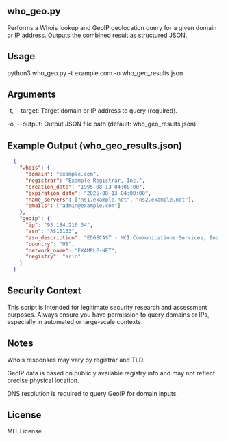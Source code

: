 ## who_geo.py
Performs a Whois lookup and GeoIP geolocation query for a given domain or IP address. Outputs the combined result as structured JSON.

## Usage
python3 who_geo.py -t example.com -o who_geo_results.json

## Arguments
-t, --target: Target domain or IP address to query (required).

-o, --output: Output JSON file path (default: who_geo_results.json).

## Example Output (who_geo_results.json)
```json
  {
    "whois": {
      "domain": "example.com",
      "registrar": "Example Registrar, Inc.",
      "creation_date": "1995-08-13 04:00:00",
      "expiration_date": "2025-08-13 04:00:00",
      "name_servers": ["ns1.example.net", "ns2.example.net"],
      "emails": ["admin@example.com"]
    },
    "geoip": {
      "ip": "93.184.216.34",
      "asn": "AS15133",
      "asn_description": "EDGECAST - MCI Communications Services, Inc. d/b/a Verizon Business",
      "country": "US",
      "network_name": "EXAMPLE-NET",
      "registry": "arin"
    }
  }
```
## Security Context
This script is intended for legitimate security research and assessment purposes. Always ensure you have permission to query domains or IPs, especially in automated or large-scale contexts.

## Notes
Whois responses may vary by registrar and TLD.

GeoIP data is based on publicly available registry info and may not reflect precise physical location.

DNS resolution is required to query GeoIP for domain inputs.

## License
MIT License
